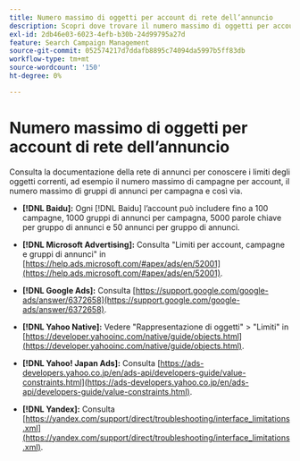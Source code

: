 ```yaml
---
title: Numero massimo di oggetti per account di rete dell’annuncio
description: Scopri dove trovare il numero massimo di oggetti per account di rete dell’annuncio.
exl-id: 2db46e03-6023-4efb-b30b-24d99795a27d
feature: Search Campaign Management
source-git-commit: 052574217d7ddafb8895c74094da5997b5ff83db
workflow-type: tm+mt
source-wordcount: '150'
ht-degree: 0%

---
```


# Numero massimo di oggetti per account di rete dell’annuncio

Consulta la documentazione della rete di annunci per conoscere i limiti degli oggetti correnti, ad esempio il numero massimo di campagne per account, il numero massimo di gruppi di annunci per campagna e così via.

* **[!DNL Baidu]:** Ogni [!DNL Baidu] l’account può includere fino a 100 campagne, 1000 gruppi di annunci per campagna, 5000 parole chiave per gruppo di annunci e 50 annunci per gruppo di annunci.

* **[!DNL Microsoft Advertising]:** Consulta &quot;Limiti per account, campagne e gruppi di annunci&quot; in [https://help.ads.microsoft.com/#apex/ads/en/52001](https://help.ads.microsoft.com/#apex/ads/en/52001).

* **[!DNL Google Ads]:** Consulta [https://support.google.com/google-ads/answer/6372658](https://support.google.com/google-ads/answer/6372658).

* **[!DNL Yahoo Native]:** Vedere &quot;Rappresentazione di oggetti&quot; > &quot;Limiti&quot; in [https://developer.yahooinc.com/native/guide/objects.html](https://developer.yahooinc.com/native/guide/objects.html).

* **[!DNL Yahoo! Japan Ads]:** Consulta [https://ads-developers.yahoo.co.jp/en/ads-api/developers-guide/value-constraints.html](https://ads-developers.yahoo.co.jp/en/ads-api/developers-guide/value-constraints.html).

* **[!DNL Yandex]:** Consulta [https://yandex.com/support/direct/troubleshooting/interface_limitations.xml](https://yandex.com/support/direct/troubleshooting/interface_limitations.xml).
